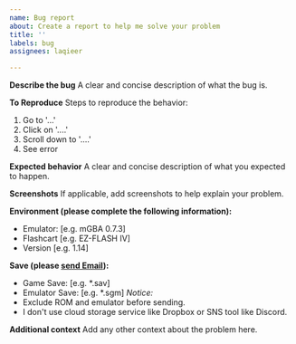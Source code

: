 ```yaml
---
name: Bug report
about: Create a report to help me solve your problem
title: ''
labels: bug
assignees: laqieer

---
```


**Describe the bug**
A clear and concise description of what the bug is.

**To Reproduce**
Steps to reproduce the behavior:
1. Go to '...'
2. Click on '....'
3. Scroll down to '....'
4. See error

**Expected behavior**
A clear and concise description of what you expected to happen.

**Screenshots**
If applicable, add screenshots to help explain your problem.

**Environment (please complete the following information):**
 - Emulator: [e.g. mGBA 0.7.3]
 - Flashcart [e.g. EZ-FLASH IV]
 - Version [e.g. 1.14]

**Save (please [send Email](mailto:destinybreaknowel@gmail.com)):**
 - Game Save: [e.g. *.sav]
 - Emulator Save: [e.g. *.sgm]
*Notice:*
- Exclude ROM and emulator before sending.
- I don't use cloud storage service like Dropbox or SNS tool like Discord.

**Additional context**
Add any other context about the problem here.
